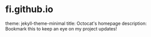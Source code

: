 # fi.github.io
theme: jekyll-theme-minimal
title: Octocat's homepage
description: Bookmark this to keep an eye on my project updates!
